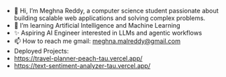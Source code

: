 - 👋 Hi, I’m Meghna Reddy, a computer science student passionate about building scalable web applications and solving complex problems.
- 🌱 I’m learning Artificial Intelligence and Machine Learning
- ✨ Aspiring AI Engineer interested in LLMs and agentic workflows
- 📫 How to reach me gmail: meghna.malreddy@gmail.com
- Deployed Projects:
- https://travel-planner-peach-tau.vercel.app/
- https://text-sentiment-analyzer-tau.vercel.app/


<!---
reddymeghna/reddymeghna is a ✨ special ✨ repository because its `README.md` (this file) appears on your GitHub profile.
You can click the Preview link to take a look at your changes.
--->
